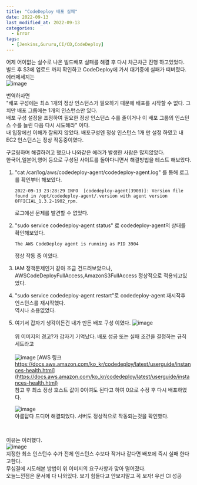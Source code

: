 ```yaml
---
title: "CodeDeploy 배포 실패"
date: 2022-09-13
last_modified_at: 2022-09-13
categories: 
  - Error
tags:
  - [Jenkins,Gururu,CI/CD,CodeDeploy]
---
```

어제 어이없는 실수로 나온 빌드배포 실패를 해결 후 다시 차근차근 진행 하고있었다.  
빌드 후 S3에 업로드 까지 확인하고 CodeDeploy에 가서 대기중에 실패가 떠버렸다.  
에러메세지는  
![image](https://user-images.githubusercontent.com/99777315/189932868-8c072490-9401-4491-819a-68f8dcc0f699.png)

번역하자면  
"배포 구성에는 최소 1개의 정상 인스턴스가 필요하기 때문에 배포를 시작할 수 없다. 그치만 배포 그룹에는 1개의 인스턴스만 있다.  
배포 구성 설정을 조정하여 필요한 정상 인스턴스 수를 줄이거나 이 배포 그룹의 인스턴스 수를 늘린 다음 다시 시도해라" 이다.  
내 입장에선 이해가 잘되지 않았다. 배포구성엔 정상 인스턴스 1개 만 설정 하였고 내 EC2 인스턴스는 정상 작동중이였다.  

구글링하며 해결하려고 했으나 나와같은 에러가 발생한 사람은 많지않았다.  
한국어,일본어,영어 등으로 구성된 사이트를 돌아다니면서 해결방법을 테스트 해보았다.  
1. "cat /car/log/aws/codedeploy-agent/codedeploy-agent.log" 를 통해 로그를 확인부터 해보았다.
	```
	2022-09-13 23:28:29 INFO  [codedeploy-agent(3908)]: Version file found in /opt/codedeploy-agent/.version with agent version OFFICIAL_1.3.2-1902_rpm.
	```
	로그에선 문제를 발견할 수 없었다.

2. "sudo service codedeploy-agent status" 로 codedeploy-agent의 상태를 확인해보았다.  
	```
	The AWS CodeDeploy agent is running as PID 3904
	```
	정상 작동 중 이였다.

3. IAM 정책문제인거 같아 조금 건드려보았으나, AWSCodeDeployFullAccess,AmazonS3FullAccess 정상적으로 적용되고있었다.  

4. "sudo service codedeploy-agent restart"로 codedeploy-agent 재시작후 인스턴스를 재시작했다.  
	역시나 소용없었다.  

5. 여기서 갑자기 생각이든건 내가 만든 배포 구성 이였다.
	![image](https://user-images.githubusercontent.com/99777315/189930392-d09295da-b484-4611-b432-6aedb04fb030.png)  
	<br>
	위 이미지의 경고?가 갑자기 기억났다. 배포 성공 또는 실패 조건을 결정하는 규칙 세트라고  
	<br>
	![image](https://user-images.githubusercontent.com/99777315/189931238-12fbb82a-48df-444a-9419-6b351f68a086.png)
	[AWS 링크 https://docs.aws.amazon.com/ko_kr/codedeploy/latest/userguide/instances-health.html](https://docs.aws.amazon.com/ko_kr/codedeploy/latest/userguide/instances-health.html)  
	참고 후 최소 정상 호스트 값이 0이여도 된다고 하여 0으로 수정 후 다시 배포하였다.  

	![image](https://user-images.githubusercontent.com/99777315/189932045-a96e23e6-6cda-4085-a3dc-7481bfccc77a.png)  
	아름답다 드디어 해결되었다. 서버도 정상적으로 작동되는것을 확인했다.

<br>

이유는 이러했다.  
![image](https://user-images.githubusercontent.com/99777315/189939442-574fd9f1-104c-48c2-980b-62d4721e0f26.png)  
지정한 최소 인스턴수 수가 전체 인스턴스 수보다 작거나 같다면 배포에 즉시 실패 한다고한다.  
무심결에 시도해본 방법이 위 이미지의 요구사항과 맞아 떨어졌다.  
오늘느낀점은 문서에 다 나와있다. 보기 힘들다고 안보지말고 꼭 보자!
우선 CI 성공 
